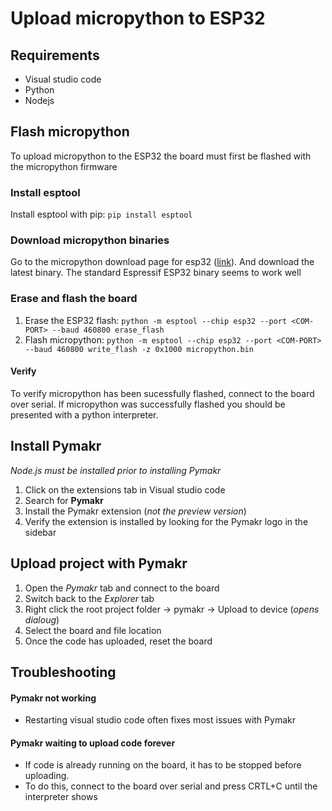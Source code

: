 # Upload micropython to ESP32
## Requirements
* Visual studio code
* Python
* Nodejs

## Flash micropython
To upload micropython to the ESP32 the board must first be flashed with the micropython firmware

### Install esptool
Install esptool with pip:
`pip install esptool`

### Download micropython binaries
Go to the micropython download page for esp32 ([link](https://micropython.org/download/?port=esp32)). And download the latest binary. The standard Espressif ESP32 binary seems to work well

### Erase and flash the board
1. Erase the ESP32 flash:
`python -m esptool --chip esp32 --port <COM-PORT> --baud 460800 erase_flash`
2. Flash micropython:
`python -m esptool --chip esp32 --port <COM-PORT> --baud 460800 write_flash -z 0x1000 micropython.bin`

#### Verify
To verify micropython has been sucessfully flashed, connect to the board over serial. If micropython was successfully flashed you should be presented with a python interpreter.

## Install Pymakr
_Node.js must be installed prior to installing Pymakr_
1. Click on the extensions tab in Visual studio code
2. Search for **Pymakr**
3. Install the Pymakr extension (_not the preview version_)
4. Verify the extension is installed by looking for the Pymakr logo in the sidebar

## Upload project with Pymakr
1. Open the _Pymakr_ tab and connect to the board
2. Switch back to the _Explorer_ tab
3. Right click the root project folder -> pymakr -> Upload to device (_opens dialoug_)
4. Select the board and file location
5. Once the code has uploaded, reset the board

## Troubleshooting
#### Pymakr not working
- Restarting visual studio code often fixes most issues with Pymakr
#### Pymakr waiting to upload code forever
- If code is already running on the board, it has to be stopped before uploading.
- To do this, connect to the board over serial and press CRTL+C until the interpreter shows
